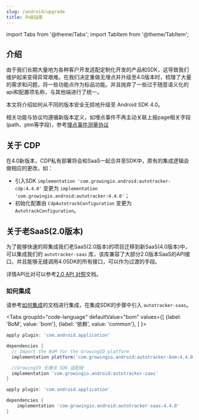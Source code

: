 ```yaml
---
slug: /android/upgrade
title: 升级指南
---
```


import Tabs from '@theme/Tabs';
import TabItem from '@theme/TabItem';

## 介绍

由于我们长期大量地为各种客户开发适配定制化开发的产品和SDK，这导致我们维护起来变得异常艰难。在我们决定重做无埋点并升级至4.0版本时，梳理了大量的需求和问题，将一些功能点作为标品功能。并且抛弃了一些过于随意语义化的api和配置项名称，与其他端进行了统一。

本文将介绍如何从不同的版本安全无损地升级至 Android SDK 4.0。

相关功能与协议均遵循新版本定义，如埋点事件不再主动关联上报page相关字段(path、ptm等字段)，参考[埋点事件测量协议](/knowledge/measurement#埋点事件custom)

## 关于 CDP

在4.0新版本，CDP私有部署将会和SaaS一起合并至SDK中，原有的集成逻辑会做相应的更改，如：

* 引入SDK `implementation 'com.growingio.android:autotracker-cdp:4.4.0'` 变更为 `implementation 'com.growingio.android:autotracker:4.4.0'`；
* 初始化配置由 `CdpAutotrackConfiguration` 变更为 `AutotrackConfiguration`。

## 关于老SaaS(2.0版本)
为了能够快速的将集成我们老SaaS(2.0版本)的项目迁移到新SaaS(4.0版本)中，可以集成我们的 `autotracker-saas` 库，该库兼容了大部分2.0版本SaaS的API接口，并且能够无缝调用4.0SDK的所有接口，可以作为过渡的手段。

详情API比对可以参考[2.0 API 对照](/docs/android/upgrade/Api2)文档。

### 如何集成
请参考[如何集成](/docs/android/Introduce)的文档进行集成，在集成SDK的步骤中引入 `autotracker-saas`。

<Tabs
  groupId="code-language"
  defaultValue="bom"
  values={[
    {label: 'BoM', value: 'bom'},
    {label: '依赖', value: 'common'},
  ]
}>
<TabItem value="bom">

```groovy
apply plugin: 'com.android.application'

dependencies {
  // Import the BoM for the GrowingIO platform
  implementation platform('com.growingio.android:autotracker-bom:4.4.0')

  //GrowingIO 无埋点 SDK 适配版
  implementation 'com.growingio.android:autotracker-saas'
}
```

</TabItem>

<TabItem value="common">

```groovy
apply plugin: 'com.android.application'

dependencies {
    implementation 'com.growingio.android:autotracker-saas:4.4.0'
}
```

</TabItem>
</Tabs>

